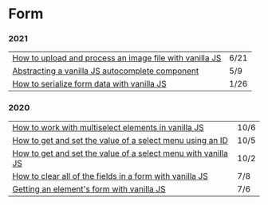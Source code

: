 # Form

### 2021

|  |  |
| :--- | :--- |
| [How to upload and process an image file with vanilla JS](https://gomakethings.com/how-to-upload-and-process-an-image-file-with-vanilla-js/) | 6/21 |
| [Abstracting a vanilla JS autocomplete component](https://gomakethings.com/abstracting-a-vanilla-js-autocomplete-component/) | 5/9 |
| [How to serialize form data with vanilla JS](https://gomakethings.com/how-to-serialize-form-data-with-vanilla-js/) | 1/26 |

### 2020

|  |  |
| :--- | :--- |
| [How to work with multiselect elements in vanilla JS](https://gomakethings.com/how-to-work-with-multiselect-elements-in-vanilla-js/) | 10/6 |
| [How to get and set the value of a select menu using an ID](https://gomakethings.com/how-to-get-and-set-the-value-of-a-select-menu-using-an-id/) | 10/5 |
| [How to get and set the value of a select menu with vanilla JS](https://gomakethings.com/how-to-get-and-set-the-value-of-a-select-menu-with-vanilla-js/) | 10/2 |
| [How to clear all of the fields in a form with vanilla JS](https://gomakethings.com/how-to-clear-all-of-the-fields-in-a-form-with-vanilla-js/) | 7/8 |
| [Getting an element's form with vanilla JS](https://gomakethings.com/getting-an-elements-form-with-vanilla-js/?mc_cid=f9d8cf08ef&mc_eid=[UNIQID]) | 7/6 |

